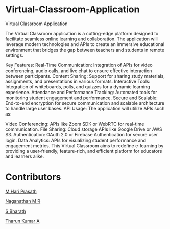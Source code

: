 # Virtual-Classroom-Application
Virtual Classroom Application

The Virtual Classroom application is a cutting-edge platform designed to facilitate seamless online learning and collaboration. The application will leverage modern technologies and APIs to create an immersive educational environment that bridges the gap between teachers and students in remote settings.

Key Features:
Real-Time Communication: Integration of APIs for video conferencing, audio calls, and live chat to ensure effective interaction between participants.
Content Sharing: Support for sharing study materials, assignments, and presentations in various formats.
Interactive Tools: Integration of whiteboards, polls, and quizzes for a dynamic learning experience.
Attendance and Performance Tracking: Automated tools for monitoring student engagement and performance.
Secure and Scalable: End-to-end encryption for secure communication and scalable architecture to handle large user bases.
API Usage:
The application will utilize APIs such as:

Video Conferencing: APIs like Zoom SDK or WebRTC for real-time communication.
File Sharing: Cloud storage APIs like Google Drive or AWS S3.
Authentication: OAuth 2.0 or Firebase Authentication for secure user login.
Data Analytics: APIs for visualizing student performance and engagement metrics.
This Virtual Classroom aims to redefine e-learning by providing a user-friendly, feature-rich, and efficient platform for educators and learners alike.

# Contributors 
[M Hari Prasath](https://github.com/Hariprasath8064)

[Naganathan M R](https://github.com/Naganathan05)

[S Bharath](https://github.com/S-Bharath16)

[Tharun Kumar A](https://github.com/TharunKumarrA)

